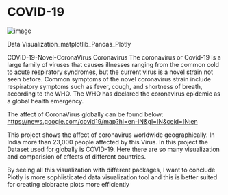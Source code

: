 # COVID-19

![image](https://user-images.githubusercontent.com/47587740/80289619-540bf700-875d-11ea-959a-e651447e8551.png)

Data Visualization_matplotlib_Pandas_Plotly

COVID-19-Novel-CoronaVirus
Coronavirus
The coronavirus or Covid-19 is a large family of viruses that causes illnesses ranging from the common cold to acute respiratory syndromes, but the current virus is a novel strain not seen before. Common symptoms of the novel coronavirus strain include respiratory symptoms such as fever, cough, and shortness of breath, according to the WHO. 
The WHO has declared the coronavirus epidemic as a global health emergency.

The affect of CoronaVirus globally can be found below:
https://news.google.com/covid19/map?hl=en-IN&gl=IN&ceid=IN:en

This project shows the affect of coronavirus worldwide geographically.
In India more than 23,000 people affected by this Virus.
In this project the Dataset used for globally is COVID-19. Here there are so many visualization and comparision of effects of different countries.

By seeing all this visualization with different packages, I want to conclude Plotly is more sophiisticated data visualization tool and this is better suited for creating elobraate plots more efficiently 
